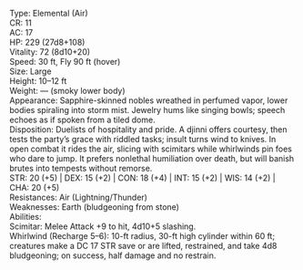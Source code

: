 Type: Elemental (Air)  
CR: 11  
AC: 17  
HP: 229 (27d8+108)  
Vitality: 72 (8d10+20)  
Speed: 30 ft, Fly 90 ft (hover)  
Size: Large  
Height: 10–12 ft  
Weight: — (smoky lower body)  
Appearance: Sapphire-skinned nobles wreathed in perfumed vapor, lower bodies spiraling into storm mist. Jewelry hums like singing bowls; speech echoes as if spoken from a tiled dome.  
Disposition: Duelists of hospitality and pride. A djinni offers courtesy, then tests the party’s grace with riddled tasks; insult turns wind to knives. In open combat it rides the air, slicing with scimitars while whirlwinds pin foes who dare to jump. It prefers nonlethal humiliation over death, but will banish brutes into tempests without remorse.  
STR: 20 (+5) | DEX: 15 (+2) | CON: 18 (+4) | INT: 15 (+2) | WIS: 14 (+2) | CHA: 20 (+5)  
Resistances: Air (Lightning/Thunder)  
Weaknesses: Earth (bludgeoning from stone)  
Abilities:  
Scimitar: Melee Attack +9 to hit, 4d10+5 slashing.  
Whirlwind (Recharge 5–6): 10-ft radius, 30-ft high cylinder within 60 ft; creatures make a DC 17 STR save or are lifted, restrained, and take 4d8 bludgeoning; on success, half damage and no restrain.